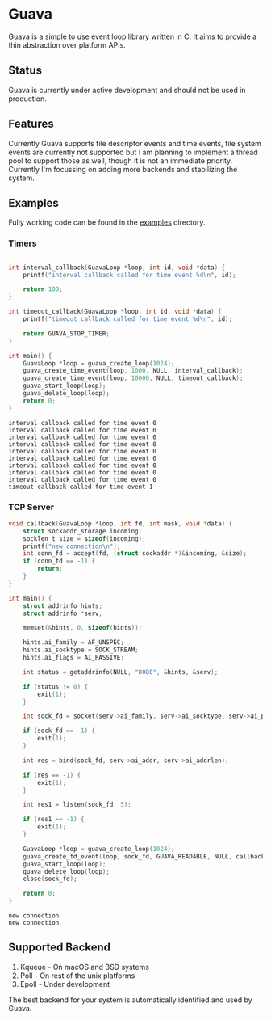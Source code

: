 # Guava

Guava is a simple to use event loop library written in C. It aims to provide a thin abstraction over platform APIs.

## Status

Guava is currently under active development and should not be used in production.

## Features

Currently Guava supports file descriptor events and time events, file system events are currently not supported but I am planning to implement a thread pool to support those as well, though it is not an immediate priority. Currently I'm focussing on adding more backends and stabilizing the system.

## Examples

Fully working code can be found in the [examples](./examples/) directory.

### Timers

```c

int interval_callback(GuavaLoop *loop, int id, void *data) {
    printf("interval callback called for time event %d\n", id);

    return 100;
}

int timeout_callback(GuavaLoop *loop, int id, void *data) {
    printf("timeout callback called for time event %d\n", id);

    return GUAVA_STOP_TIMER;
}

int main() {
    GuavaLoop *loop = guava_create_loop(1024);
    guava_create_time_event(loop, 1000, NULL, interval_callback);
    guava_create_time_event(loop, 10000, NULL, timeout_callback);
    guava_start_loop(loop);
    guava_delete_loop(loop);
    return 0;
}
```

```
interval callback called for time event 0
interval callback called for time event 0
interval callback called for time event 0
interval callback called for time event 0
interval callback called for time event 0
interval callback called for time event 0
interval callback called for time event 0
interval callback called for time event 0
interval callback called for time event 0
timeout callback called for time event 1
```

### TCP Server

```c
void callback(GuavaLoop *loop, int fd, int mask, void *data) {
    struct sockaddr_storage incoming;
    socklen_t size = sizeof(incoming);
    printf("new connection\n");
    int conn_fd = accept(fd, (struct sockaddr *)&incoming, &size);
    if (conn_fd == -1) {
        return;
    }
}

int main() {
    struct addrinfo hints;
    struct addrinfo *serv;

    memset(&hints, 0, sizeof(hints));

    hints.ai_family = AF_UNSPEC;
    hints.ai_socktype = SOCK_STREAM;
    hints.ai_flags = AI_PASSIVE;

    int status = getaddrinfo(NULL, "8080", &hints, &serv);

    if (status != 0) {
        exit(1);
    }

    int sock_fd = socket(serv->ai_family, serv->ai_socktype, serv->ai_protocol);

    if (sock_fd == -1) {
        exit(1);
    }

    int res = bind(sock_fd, serv->ai_addr, serv->ai_addrlen);

    if (res == -1) {
        exit(1);
    }

    int res1 = listen(sock_fd, 5);

    if (res1 == -1) {
        exit(1);
    }

    GuavaLoop *loop = guava_create_loop(1024);
    guava_create_fd_event(loop, sock_fd, GUAVA_READABLE, NULL, callback);
    guava_start_loop(loop);
    guava_delete_loop(loop);
    close(sock_fd);

    return 0;
}
```

```
new connection
new connection
```

## Supported Backend

1. Kqueue - On macOS and BSD systems
2. Poll - On rest of the unix platforms
3. Epoll - Under development

The best backend for your system is automatically identified and used by Guava.
